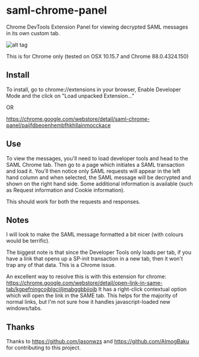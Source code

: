 # saml-chrome-panel
Chrome DevTools Extension Panel for viewing decrypted SAML messages in its own custom tab.

![alt tag](https://raw.githubusercontent.com/milton-lai/saml-chrome-panel/master/SAMLforChromeLogo.png)

This is for Chrome only (tested on OSX 10.15.7 and Chrome 88.0.4324.150)

## Install
To install, go to chrome://extensions in your browser, Enable Developer Mode and the click on "Load unpacked Extension..." 

OR

https://chrome.google.com/webstore/detail/saml-chrome-panel/paijfdbeoenhembfhkhllainmocckace

## Use
To view the messages, you'll need to load developer tools and head to the SAML Chrome tab. Then go to a page which initiates a SAML transaction and load it. You'll then notice only SAML requests will appear in the left hand column and when selected, the SAML message will be decrypted and shown on the right hand side. Some additional information is available (such as Request information and Cookie information).

This should work for both the requests and responses.

## Notes
I will look to make the SAML message formatted a bit nicer (with colours would be terrific).

The biggest note is that since the Developer Tools only loads per tab, if you have a link that opens up a SP-init transaction in a new tab, then it won't trap any of that data. This is a Chrome issue. 

An excellent way to resolve this is with this extension for chrome: https://chrome.google.com/webstore/detail/open-link-in-same-tab/kgpefningcojblgciiljmabggbbjiojb
It has a right-click contextual option which will open the link in the SAME tab. This helps for the majority of normal links, but I'm not sure how it handles javascript-loaded new windows/tabs.

## Thanks
Thanks to https://github.com/jasonwzs and https://github.com/AlmogBaku for contributing to this project.
